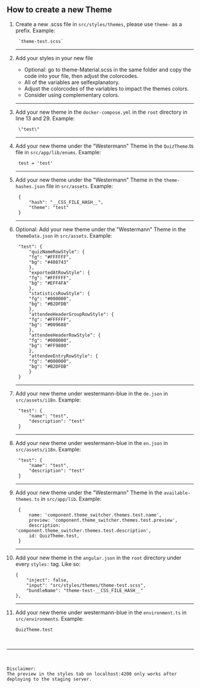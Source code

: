## How to create a new Theme 

1. Create a new .scss file in `src/styles/themes`, please use `theme-` as a prefix. Example:  

        `theme-test.scss`
    - - - 

2. Add your styles in your new file
    - Optional: go to theme-Material.scss in the same folder and copy the code into your file, then adjust the colorcodes.
    - All of the variables are selfexplanatory.
    - Adjust the colorcodes of the variables to impact the themes colors.
    - Consider using complementary colors.
    - - - 

3. Add your new theme in the `docker-compose.yml` in the `root` directory in line 13 and 29. Example:  

        \"test\"
    - - - 

4. Add your new theme under the "Westermann" Theme in the `QuizTheme`.ts file in `src/app/lib/enums`. Example:  

        test = 'test'
    - - - 

5. Add your new theme under the "Westermann" Theme in the `theme-hashes.json` file in `src/assets`. Example:  

        {
            "hash": "__CSS_FILE_HASH__",
            "theme": "test"
        }
    - - - 

6. Optional: Add your new theme under the "Westermann" Theme in the `themeData.json` in `src/assets`. Example:  

        "test": {
            "quizNameRowStyle": {
            "fg": "#FFFFFF",
            "bg": "#408743"
            },
            "exportedAtRowStyle": {
            "fg": "#FFFFFF",
            "bg": "#EFF4FA"
            },
            "statisticsRowStyle": {
            "fg": "#000000",
            "bg": "#B2DFDB"
            },
            "attendeeHeaderGroupRowStyle": {
            "fg": "#FFFFFF",
            "bg": "#009688"
            },
            "attendeeHeaderRowStyle": {
            "fg": "#000000",
            "bg": "#FF9800"
            },
            "attendeeEntryRowStyle": {
            "fg": "#000000",
            "bg": "#B2DFDB"
            }
        }
    - - - 

7. Add your new theme under westermann-blue in the `de.json` in `src/assets/i18n`. Example:  

        "test": {
            "name": "test",
            "description": "test"
        }
    - - - 

8. Add your new theme under westermann-blue in the `en.json` in `src/assets/i18n`. Example:   

        "test": {
            "name": "test",
            "description": "test"
        }
    - - - 

9. Add your new theme under the "Westermann" Theme in the `available-themes.ts` in `src/app/lib`. Example:  

        {
            name: 'component.theme_switcher.themes.test.name',
            preview: 'component.theme_switcher.themes.test.preview',
            description: 'component.theme_switcher.themes.test.description',
            id: QuizTheme.test,
        }
    - - - 

10. Add your new theme in the `angular.json` in the `root` directory under every `styles:` tag. Like so:  

        {
            "inject": false,
            "input": "src/styles/themes/theme-test.scss",
            "bundleName": "theme-test-__CSS_FILE_HASH__"
        },
    - - - 

11. Add your new theme under westermann-blue in the `environment.ts` in  `src/environments`. Example:  

        QuizTheme.test  

<br>

- - - 
    
<br>

    Disclaimer:  
    The preview in the styles tab on localhost:4200 only works after deploying to the staging server.
 